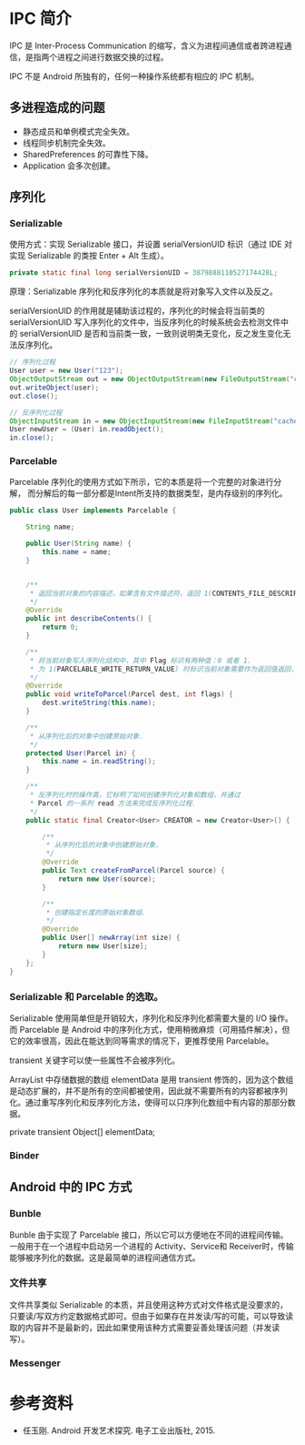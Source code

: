 




# IPC 简介

IPC 是 Inter-Process Communication 的缩写，含义为进程间通信或者跨进程通信，是指两个进程之间进行数据交换的过程。

IPC 不是 Android 所独有的，任何一种操作系统都有相应的 IPC 机制。

## 多进程造成的问题

- 静态成员和单例模式完全失效。
- 线程同步机制完全失效。
- SharedPreferences 的可靠性下降。
- Application 会多次创建。

## 序列化

### Serializable


使用方式：实现 Serializable 接口，并设置 serialVersionUID 标识（通过 IDE 对实现 Serializable 的类按 Enter + Alt 生成）。

```java
private static final long serialVersionUID = 3879888110527174428L;

```

原理：Serializable 序列化和反序列化的本质就是将对象写入文件以及反之。

serialVersionUID 的作用就是辅助该过程的，序列化的时候会将当前类的 serialVersionUID 写入序列化的文件中，当反序列化的时候系统会去检测文件中的 serialVersionUID 是否和当前类一致，一致则说明类无变化，反之发生变化无法反序列化。

```java
// 序列化过程
User user = new User("123");
ObjectOutputStream out = new ObjectOutputStream(new FileOutputStream("cache.txt"))
out.writeObject(user);
out.close();

// 反序列化过程
ObjectInputStream in = new ObjectInputStream(new FileInputStream("cache.txt")
User newUser = (User) in.readObject();
in.close();
```

### Parcelable

Parcelable 序列化的使用方式如下所示，它的本质是将一个完整的对象进行分解，
而分解后的每一部分都是Intent所支持的数据类型，是内存级别的序列化。

```java
public class User implements Parcelable {

    String name;

    public User(String name) {
        this.name = name;
    }


    /**
     * 返回当前对象的内容描述，如果含有文件描述符，返回 1(CONTENTS_FILE_DESCRIPTOR).
     */
    @Override
    public int describeContents() {
        return 0;
    }

    /**
     * 将当前对象写入序列化结构中，其中 Flag 标识有两种值：0 或者 1.
     * 为 1(PARCELABLE_WRITE_RETURN_VALUE) 时标识当前对象需要作为返回值返回，不能立即释放资源。大部分情况下为 0.
     */
    @Override
    public void writeToParcel(Parcel dest, int flags) {
        dest.writeString(this.name);
    }

    /**
     * 从序列化后的对象中创建原始对象.
     */
    protected User(Parcel in) {
        this.name = in.readString();
    }

    /**
     * 反序列化时的操作类，它标明了如何创建序列化对象和数组，并通过
     * Parcel 的一系列 read 方法来完成反序列化过程.
     */
    public static final Creator<User> CREATOR = new Creator<User>() {

        /**
         * 从序列化后的对象中创建原始对象.
         */
        @Override
        public Text createFromParcel(Parcel source) {
            return new User(source);
        }

        /**
         * 创建指定长度的原始对象数组.
         */
        @Override
        public User[] newArray(int size) {
            return new User[size];
        }
    };
}
```

### Serializable 和 Parcelable 的选取。

Serializable 使用简单但是开销较大，序列化和反序列化都需要大量的 I/O 操作。而 Parcelable 是 Android 中的序列化方式，使用稍微麻烦（可用插件解决），但它的效率很高，因此在能达到同等需求的情况下，更推荐使用 Parcelable。

transient 关键字可以使一些属性不会被序列化。

ArrayList 中存储数据的数组 elementData 是用 transient 修饰的，因为这个数组是动态扩展的，并不是所有的空间都被使用，因此就不需要所有的内容都被序列化。通过重写序列化和反序列化方法，使得可以只序列化数组中有内容的那部分数据。

private transient Object[] elementData;

### Binder


####

## Android 中的 IPC 方式


### Bunble

Bunble 由于实现了 Parcelable 接口，所以它可以方便地在不同的进程间传输。一般用于在一个进程中启动另一个进程的 Activity、Service和 Receiver时，传输能够被序列化的数据。这是最简单的进程间通信方式。

### 文件共享

文件共享类似 Serializable 的本质，并且使用这种方式对文件格式是没要求的，只要读/写双方约定数据格式即可。但由于如果存在并发读/写的可能，可以导致读取的内容并不是最新的，因此如果使用该种方式需要妥善处理该问题（并发读写）。

### Messenger





# 参考资料

- 任玉刚. Android 开发艺术探究. 电子工业出版社, 2015.